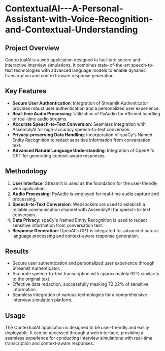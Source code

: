 # ContextualAI---A-Personal-Assistant-with-Voice-Recognition-and-Contextual-Understanding

## Project Overview
ContextualAI is a web application designed to facilitate secure and interactive interview simulations. It combines state-of-the-art speech-to-text technologies with advanced language models to enable dynamic transcription and context-aware response generation.

## Key Features
- **Secure User Authentication**: Integration of Streamlit Authenticator provides robust user authentication and a personalized user experience.
- **Real-time Audio Processing**: Utilization of PyAudio for efficient handling of real-time audio streams.
- **Accurate Speech-to-Text Conversion**: Seamless integration with AssemblyAI for high-accuracy speech-to-text conversion.
- **Privacy-preserving Data Handling**: Incorporation of spaCy's Named Entity Recognition to redact sensitive information from conversation text.
- **Advanced Natural Language Understanding**: Integration of OpenAI's GPT for generating context-aware responses.

## Methodology
1. **User Interface**: Streamlit is used as the foundation for the user-friendly web application.
2. **Audio Processing**: PyAudio is employed for real-time audio capture and processing.
3. **Speech-to-Text Conversion**: Websockets are used to establish a reliable communication channel with AssemblyAI for speech-to-text conversion.
4. **Data Privacy**: spaCy's Named Entity Recognition is used to redact sensitive information from conversation text.
5. **Response Generation**: OpenAI's GPT is integrated for advanced natural language processing and context-aware response generation.

## Results
- Secure user authentication and personalized user experience through Streamlit Authenticator.
- Accurate speech-to-text transcription with approximately 92% similarity to the original text.
- Effective data redaction, successfully masking 72.22% of sensitive information.
- Seamless integration of various technologies for a comprehensive interview simulation platform.

## Usage
The ContextualAI application is designed to be user-friendly and easily deployable. It can be accessed through a web interface, providing a seamless experience for conducting interview simulations with real-time transcription and context-aware responses.
